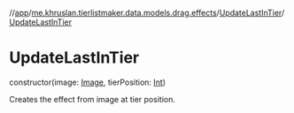//[app](../../../index.md)/[me.khruslan.tierlistmaker.data.models.drag.effects](../index.md)/[UpdateLastInTier](index.md)/[UpdateLastInTier](-update-last-in-tier.md)

# UpdateLastInTier

constructor(image: [Image](../../me.khruslan.tierlistmaker.data.models.tierlist.image/-image/index.md), tierPosition: [Int](https://kotlinlang.org/api/latest/jvm/stdlib/kotlin/-int/index.html))

Creates the effect from image at tier position.
